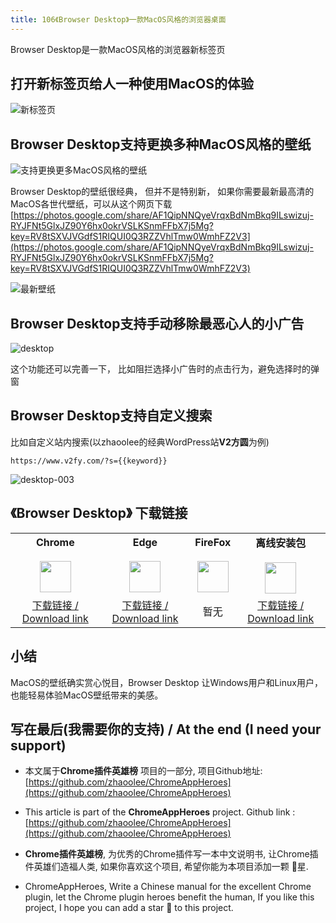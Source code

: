```yaml
---
title: 106《Browser Desktop》一款MacOS风格的浏览器桌面
---
```



Browser Desktop是一款MacOS风格的浏览器新标签页

## 打开新标签页给人一种使用MacOS的体验

![新标签页](https://cdn.fangyuanxiaozhan.com/assets/1622854836490x87sGrE6.png)

## Browser Desktop支持更换多种MacOS风格的壁纸



![支持更换更多MacOS风格的壁纸](https://cdn.fangyuanxiaozhan.com/assets/16228559999434EmXTKEd.gif)

Browser Desktop的壁纸很经典， 但并不是特别新， 如果你需要最新最高清的MacOS各世代壁纸，可以从这个网页下载 [https://photos.google.com/share/AF1QipNNQyeVrqxBdNmBkq9ILswizuj-RYJFNt5GlxJZ90Y6hx0okrVSLKSnmFFbX7j5Mg?key=RV8tSXVJVGdfS1RIQUI0Q3RZZVhlTmw0WmhFZ2V3](https://photos.google.com/share/AF1QipNNQyeVrqxBdNmBkq9ILswizuj-RYJFNt5GlxJZ90Y6hx0okrVSLKSnmFFbX7j5Mg?key=RV8tSXVJVGdfS1RIQUI0Q3RZZVhlTmw0WmhFZ2V3)

![最新壁纸](https://cdn.fangyuanxiaozhan.com/assets/16228581736592WtxZSWc.png)




## Browser Desktop支持手动移除最恶心人的小广告



![desktop](https://cdn.fangyuanxiaozhan.com/assets/1622855355848KtRHybkH.gif)



这个功能还可以完善一下， 比如阻拦选择小广告时的点击行为，避免选择时的弹窗

## Browser Desktop支持自定义搜索

比如自定义站内搜索(以zhaoolee的经典WordPress站**V2方圆**为例) 

`https://www.v2fy.com/?s={{keyword}}`

![desktop-003](https://cdn.fangyuanxiaozhan.com/assets/1622857740890pYhzW63s.gif)

## 《Browser Desktop》 下载链接

<table style="table-layout: fixed;">
<tbody>
<tr>
<td><div style="text-align: center;"><div style="font-weight: bold">Chrome</div><br/><div style="text-align: center;"><img  style="width:50px; height:auto;" src="https://www.v2fy.com/asset/0i/ChromeAppHeroes/page/001_markdown_here.assets/chromeappheroes-chrome-icon.png"/></div></div></td>
<td><div style="text-align: center;" ><div style="font-weight: bold">Edge</div><br/><div><img style="width:50px; height:auto;" src="https://www.v2fy.com/asset/0i/ChromeAppHeroes/page/001_markdown_here.assets/chromeappheroes-edge-icon.png"/></div></div></td>
<td><div style="text-align: center;" ><div style="font-weight: bold">FireFox</div><br/><div style="text-align: center;"><img  style="width:50px; height:auto;" src="https://www.v2fy.com/asset/0i/ChromeAppHeroes/page/001_markdown_here.assets/chromeappheroes-firefox-icon.png"/></div></div></td>
<td><div style="text-align: center;" ><div style="font-weight: bold">离线安装包</div><br/><div style="text-align: center;"><img  style="width:50px; height:auto;" src="https://www.v2fy.com/asset/0i/ChromeAppHeroes/page/001_markdown_here.assets/chromeappheroes-github-download.png"/></div></div></td>
</tr>
<tr>
<td>
<div style="text-align: center;">
<a  href="https://chrome.google.com/webstore/detail/browser-desktop/dnalhngfejihcbdpdeppfjimkjgeggoc">下载链接 / Download link</a>
</div>
</td>
<td>
<div style="text-align: center;">
<a  href="https://microsoftedge.microsoft.com/addons/detail/browser-desktop/achklfoodhcongccglhajeimpfogkjop">下载链接 / Download link</a>
</div>
</td>
<td>
<div style="text-align: center;">
暂无
</div>
</td>
<td>
<div style="text-align: center;"><a  href="https://raw.githubusercontent.com/zhaoolee/ChromeAppHeroes/master/backup/106-browser-desktop.zip">下载链接 / Download link</a></div>
</td>
</tr>
</tbody>
</table>





## 小结

MacOS的壁纸确实赏心悦目，Browser Desktop 让Windows用户和Linux用户，也能轻易体验MacOS壁纸带来的美感。

## 写在最后(我需要你的支持) / At the end (I need your support)

- 本文属于**Chrome插件英雄榜** 项目的一部分, 项目Github地址: [https://github.com/zhaoolee/ChromeAppHeroes](https://github.com/zhaoolee/ChromeAppHeroes)


- This article is part of the **ChromeAppHeroes** project. Github link : [https://github.com/zhaoolee/ChromeAppHeroes](https://github.com/zhaoolee/ChromeAppHeroes) 

- **Chrome插件英雄榜**, 为优秀的Chrome插件写一本中文说明书, 让Chrome插件英雄们造福人类, 如果你喜欢这个项目, 希望你能为本项目添加一颗 🌟星.

- ChromeAppHeroes, Write a Chinese manual for the excellent Chrome plugin, let the Chrome plugin heroes benefit the human, If you like this project, I hope you can add a star 🌟 to this project.

